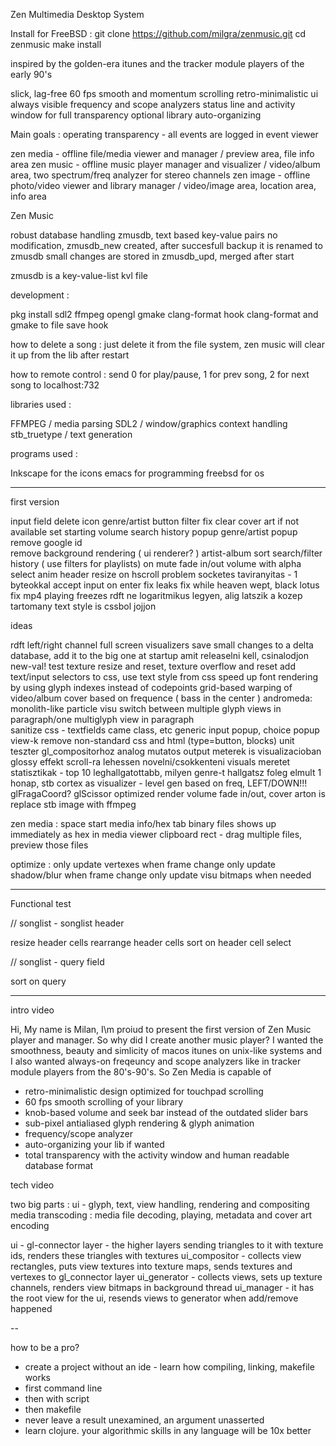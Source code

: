 Zen Multimedia Desktop System

Install for FreeBSD :
git clone https://github.com/milgra/zenmusic.git
cd zenmusic
make install

inspired by the golden-era itunes and the tracker module players of the early 90's

slick, lag-free 60 fps smooth and momentum scrolling
retro-minimalistic ui
always visible frequency and scope analyzers
status line and activity window for full transparency
optional library auto-organizing

Main goals : operating transparency - all events are logged in event viewer

zen media - offline file/media viewer and manager / preview area, file info area
zen music - offline music player manager and visualizer / video/album area, two spectrum/freq analyzer for stereo channels
zen image - offline photo/video viewer and library manager / video/image area, location area, info area


Zen Music

robust database handling
zmusdb, text based key-value pairs
no modification, zmusdb_new created, after succesfull backup it is renamed to zmusdb
small changes are stored in zmusdb_upd, merged after start

zmusdb is a key-value-list kvl file

development :

pkg install sdl2 ffmpeg opengl gmake clang-format
hook clang-format and gmake to file save hook

how to delete a song : just delete it from the file system, zen music will clear it up from the lib after restart

how to remote control : send 0 for play/pause, 1 for prev song, 2 for next song to localhost:732

libraries used :

FFMPEG / media parsing
SDL2 / window/graphics context handling
stb_truetype / text generation

programs used :

Inkscape for the icons
emacs for programming
freebsd for os

---

first version

input field delete icon
genre/artist button
filter fix
clear cover art if not available
set starting volume
search history popup
genre/artist popup
remove google id    
remove background rendering ( ui renderer? )
artist-album sort
search/filter history ( use filters for playlists)
on mute fade in/out volume with alpha
select anim
header resize on hscroll problem
socketes taviranyitas - 1 byteokkal
accept input on enter
fix leaks
fix while heaven wept, black lotus
fix mp4 playing freezes
rdft ne logaritmikus legyen, alig latszik a kozep tartomany
text style is cssbol jojjon

ideas

rdft left/right channel
full screen visualizers
save small changes to a delta database, add it to the big one at startup
amit releaselni kell, csinalodjon new-val!
test texture resize and reset, texture overflow and reset
add text/input selectors to css, use text style from css
speed up font rendering by using glyph indexes instead of codepoints
grid-based warping of video/album cover based on frequence ( bass in the center )
andromeda: monolith-like particle visu
switch between multiple glyph views in paragraph/one multiglyph view in paragraph  
sanitize css - textfields came class, etc
generic input popup, choice popup view-k
remove non-standard css and html (type=button, blocks)
unit teszter gl_compositorhoz
analog mutatos output meterek is visualizacioban
glossy effekt
scroll-ra lehessen novelni/csokkenteni visuals meretet
statisztikak - top 10 leghallgatottabb, milyen genre-t hallgatsz foleg elmult 1 honap, stb
cortex as visualizer - level gen based on freq, LEFT/DOWN!!!
glFragaCoord? glScissor optimized render
volume fade in/out, cover arton is
replace stb image with ffmpeg

zen media :
space start media
info/hex tab
binary files shows up immediately as hex in media viewer
clipboard rect - drag multiple files, preview those files

optimize :
only update vertexes when frame change
only update shadow/blur when frame change
only update visu bitmaps when needed

---

Functional test

// songlist - songlist header

resize header cells
rearrange header cells
sort on header cell select

// songlist - query field

sort on query


---

intro video

Hi, My name is Milan, I\m proiud to present the first version of Zen Music player and manager.
So why did I create another music player?
I wanted the smoothness, beauty and simlicity of macos itunes on unix-like systems and I also wanted always-on freqeuncy and scope analyzers like in tracker module players from the 80's-90's.
So Zen Media is capable of
- retro-minimalistic design optimized for touchpad scrolling 
- 60 fps smooth scrolling of your library
- knob-based volume and seek bar instead of the outdated slider bars
- sub-pixel antialiased glyph rendering & glyph animation
- frequency/scope analyzer
- auto-organizing your lib if wanted
- total transparency with the activity window and human readable database format

tech video

two big parts : ui - glyph, text, view handling, rendering and compositing
media transcoding : media file decoding, playing, metadata and cover art encoding

ui -
gl-connector layer - the higher layers sending triangles to it with texture ids, renders these triangles with textures
ui_compositor - collects view rectangles, puts view textures into texture maps, sends textures and vertexes to gl_connector layer
ui_generator - collects views, sets up texture channels, renders view bitmaps in background thread
ui_manager - it has the root view for the ui, resends views to generator when add/remove happened

--

how to be a pro?
- create a project without an ide - learn how compiling, linking, makefile works
 - first command line
  - then with script
  - then makefile
- never leave a result unexamined, an argument unasserted
- learn clojure. your algorithmic skills in any language will be 10x better